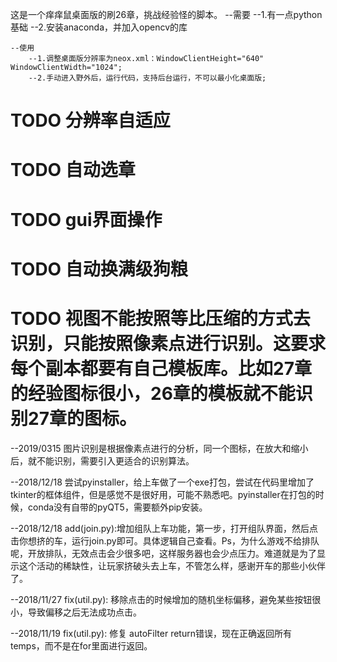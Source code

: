 这是一个痒痒鼠桌面版的刷26章，挑战经验怪的脚本。
    --需要
        --1.有一点python基础
        --2.安装anaconda，并加入opencv的库

    --使用
        --1.调整桌面版分辨率为neox.xml：WindowClientHeight="640" WindowClientWidth="1024";
        --2.手动进入野外后，运行代码，支持后台运行，不可以最小化桌面版;

# TODO 分辨率自适应
# TODO 自动选章
# TODO gui界面操作
# TODO 自动换满级狗粮
# TODO 视图不能按照等比压缩的方式去识别，只能按照像素点进行识别。这要求每个副本都要有自己模板库。比如27章的经验图标很小，26章的模板就不能识别27章的图标。
--2019/0315
    图片识别是根据像素点进行的分析，同一个图标，在放大和缩小后，就不能识别，需要引入更适合的识别算法。

--2018/12/18
    尝试pyinstaller，给上车做了一个exe打包，尝试在代码里增加了tkinter的框体组件，但是感觉不是很好用，可能不熟悉吧。pyinstaller在打包的时候，conda没有自带的pyQT5，需要额外pip安装。

--2018/12/18
  add(join.py):增加组队上车功能，第一步，打开组队界面，然后点击你想挤的车，运行join.py即可。具体逻辑自己查看。Ps，为什么游戏不给排队呢，开放排队，无效点击会少很多吧，这样服务器也会少点压力。难道就是为了显示这个活动的稀缺性，让玩家挤破头去上车，不管怎么样，感谢开车的那些小伙伴了。

--2018/11/27
  fix(util.py): 移除点击的时候增加的随机坐标偏移，避免某些按钮很小，导致偏移之后无法成功点击。

--2018/11/19
  fix(util.py): 修复 autoFilter return错误，现在正确返回所有temps，而不是在for里面进行返回。
  

